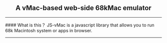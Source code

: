 <center><h2>A vMac-based web-side 68kMac emulator</h2></center>
<hr>
#### What is this？
JS-vMac is a javascript library that allows you to run 68k Macintosh system or apps in browser.
<hr>

